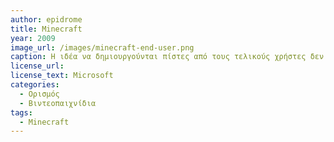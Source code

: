 ```yaml
---
author: epidrome
title: Minecraft
year: 2009
image_url: /images/minecraft-end-user.png
caption: Η ιδέα να δημιουργούνται πίστες από τους τελικούς χρήστες δεν είναι καινούρια και έχει δοκιμαστεί με επιτυχία σε αρκετά παιχνίδια ως πρόσθετη λειτουργία. Το Minecraft είναι από την αρχή σχεδιασμένο με σκοπό οι τελικοί χρήστες να σχεδιάζουν τον εικονικό κόσμο.
license_url:
license_text: Microsoft
categories:
  - Ορισμός
  - Βιντεοπαιχνίδια
tags:
  - Minecraft
---
```

